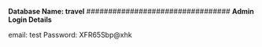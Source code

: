 
**Database Name: travel**
#################################
**Admin Login Details**

email: test 
Password: XFR65Sbp@xhk

